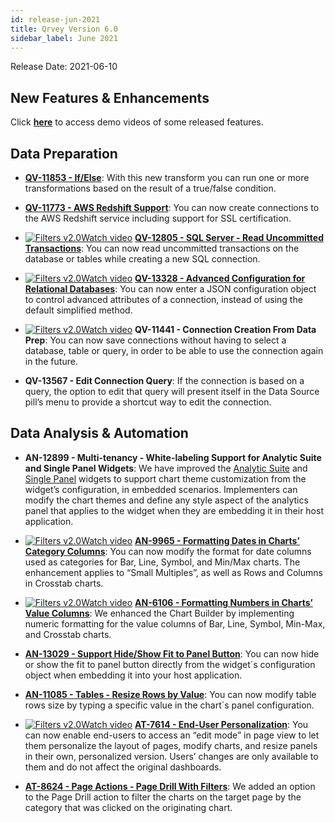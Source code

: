 ```yaml
---
id: release-jun-2021
title: Qrvey Version 6.0
sidebar_label: June 2021
---
```

<div style={{textAlign: "justify"}}>
Release Date: 2021-06-10


## New Features & Enhancements

Click <a href="/docs/video-training/release/version-6.0" target="_blank"> <strong>here</strong></a> to access demo videos of some released features.

## Data Preparation

* <a href="/docs/ui-docs/datasets/transformations/#ifelse" target="_blank"><strong>QV-11853 - If/Else</strong></a>: With this new transform you can run one or more transformations based on the result of a true/false condition.

* <a href="/docs/ui-docs/datasets/databases/" target="_blank"><strong>QV-11773 - AWS Redshift Support</strong></a>: You can now create connections to the AWS Redshift service including support for SSL certification.

* <a href="/docs/video-training/release/version-6.0/#advanced-config-for-relational-dbs-and-connections/" target="_blank" class="tooltip"><img alt="Filters v2.0" src="https://s3.amazonaws.com/cdn.qrvey.com/documentation_assets/release-notes/video_icon.png#thumbnail-20" class="video-icon-png" /><span class="tooltiptext">Watch video</span></a> <a href="/docs/ui-docs/datasets/databases/#creating-a-connection-using-the-default-method" target_blank><strong>QV-12805 - SQL Server - Read Uncommitted Transactions</strong></a>: You can now read uncommitted transactions on the database or tables while creating a new SQL connection.

* <a href="/docs/video-training/release/version-6.0/#advanced-config-for-relational-dbs-and-connections" target="_blank" class="tooltip"><img alt="Filters v2.0" src="https://s3.amazonaws.com/cdn.qrvey.com/documentation_assets/release-notes/video_icon.png#thumbnail-20" class="video-icon-png" /><span class="tooltiptext">Watch video</span></a> <a href="/docs/ui-docs/datasets/databases/#creating-a-connection-using-the-advanced-method" target="_blank"><strong>QV-13328 - Advanced Configuration for Relational Databases</strong></a>: You can now enter a JSON configuration object to control advanced attributes of a connection, instead of using the default simplified method.

* <a href="/docs/video-training/release/version-6.0/#advanced-config-for-relational-dbs-and-connections" target="_blank" class="tooltip"><img alt="Filters v2.0" src="https://s3.amazonaws.com/cdn.qrvey.com/documentation_assets/release-notes/video_icon.png#thumbnail-20" class="video-icon-png" /><span class="tooltiptext">Watch video</span></a> **QV-11441 - Connection Creation From Data Prep**: You can now save connections without having to select a database, table or query, in order to be able to use the connection again in the future.

* **QV-13567 - Edit Connection Query**: If the connection is based on a query, the option to edit that query will present itself in the Data Source pill’s menu to provide a shortcut way to edit the connection.

 
## Data Analysis & Automation

* **AN-12899 - Multi-tenancy - White-labeling Support for Analytic Suite and Single Panel Widgets**: We have improved the <a href="/docs/embedding/widgets/analytics/analytic-suite/">Analytic Suite</a> and <a href="/docs/embedding/widgets/analytics/single-panel/">Single Panel</a> widgets to support chart theme customization from the widget’s configuration, in embedded scenarios. Implementers can modify the chart themes and define any style aspect of the analytics panel that applies to the widget when they are embedding it in their host application.

* <a href="/docs/video-training/release/version-6.0/#date-and-numeric-formatting" target="_blank" class="tooltip"><img alt="Filters v2.0" src="https://s3.amazonaws.com/cdn.qrvey.com/documentation_assets/release-notes/video_icon.png#thumbnail-20" class="video-icon-png" /><span class="tooltiptext">Watch video</span></a> <a href="/docs/ui-docs/dataviews/chart-builder/#data-formatting" target="_blank"><strong>AN-9965 - Formatting Dates in Charts’ Category Columns</strong></a>: You can now modify the format for date columns used as categories for Bar, Line, Symbol, and Min/Max charts. The enhancement applies to “Small Multiples”, as well as Rows and Columns in Crosstab charts.

* <a href="/docs/video-training/release/version-6.0/#date-and-numeric-formatting" target="_blank" class="tooltip"><img alt="Filters v2.0" src="https://s3.amazonaws.com/cdn.qrvey.com/documentation_assets/release-notes/video_icon.png#thumbnail-20" class="video-icon-png" /><span class="tooltiptext">Watch video</span></a> <a href="/docs/ui-docs/dataviews/chart-builder/#data-formatting" target="_blank"><strong>AN-6106 - Formatting Numbers in Charts’ Value Columns</strong></a>: We enhanced the Chart Builder by implementing numeric formatting for the value columns of Bar, Line, Symbol, Min-Max, and Crosstab charts. 

* <a href="/docs/embedding/widgets/analytics/single-panel/" target="_blank"><strong>AN-13029 - Support Hide/Show Fit to Panel Button</strong></a>: You can now hide or show the fit to panel button directly from the widget´s configuration object when embedding it into your host application.

* <a href="/docs/ui-docs/dataviews/chart-types/#resizing-rows" target="_blank"><strong>AN-11085 - Tables - Resize Rows by Value</strong></a>: You can now modify table rows size by typing a specific value in the chart´s panel configuration.

* <a href="/docs/video-training/release/version-6.0/#end-user-personalization" target="_blank" class="tooltip"><img alt="Filters v2.0" src="https://s3.amazonaws.com/cdn.qrvey.com/documentation_assets/release-notes/video_icon.png#thumbnail-20" class="video-icon-png" /><span class="tooltiptext">Watch video</span></a> <a href="/docs/ui-docs/end-user-personalization/overview/" target="_blank"><strong>AT-7614 - End-User Personalization</strong></a>: You can now enable end-users to access an “edit mode” in page view to let them personalize the layout of pages, modify charts, and resize panels in their own, personalized version. Users’ changes are only available to them and do not affect the original dashboards.

* <a href="/docs/ui-docs/builders/pages_actions/#page-drill" target="_blank"><strong>AT-8624 - Page Actions - Page Drill With Filters</strong></a>: We added an option to the Page Drill action to filter the charts on the target page by the category that was clicked on the originating chart.







</div>

